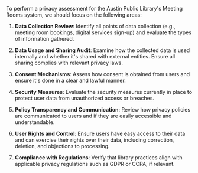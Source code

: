 To perform a privacy assessment for the Austin Public Library's Meeting Rooms system, we should focus on the following areas:

1. **Data Collection Review**: Identify all points of data collection (e.g., meeting room bookings, digital services sign-up) and evaluate the types of information gathered.

2. **Data Usage and Sharing Audit**: Examine how the collected data is used internally and whether it's shared with external entities. Ensure all sharing complies with relevant privacy laws.

3. **Consent Mechanisms**: Assess how consent is obtained from users and ensure it's done in a clear and lawful manner.

4. **Security Measures**: Evaluate the security measures currently in place to protect user data from unauthorized access or breaches.

5. **Policy Transparency and Communication**: Review how privacy policies are communicated to users and if they are easily accessible and understandable.

6. **User Rights and Control**: Ensure users have easy access to their data and can exercise their rights over their data, including correction, deletion, and objections to processing.

7. **Compliance with Regulations**: Verify that library practices align with applicable privacy regulations such as GDPR or CCPA, if relevant.